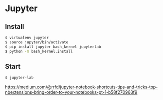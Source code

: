 Jupyter
======
Install
-------
```bash
$ virtualenv jupyter
$ source jupyter/bin/activate
$ pip install jupyter bash_kernel jupyterlab
$ python -m bash_kernel.install
```

Start
-----
```bash
$ jupyter-lab
```

https://medium.com/@rrfd/jupyter-notebook-shortcuts-tips-and-tricks-top-nbextensions-bring-order-to-your-notebooks-pt-1-b58f270963f9
